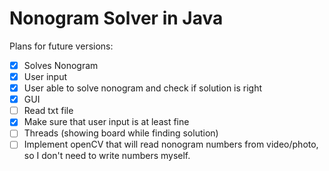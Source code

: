 # Nonogram Solver in Java

Plans for future versions:
* [x] Solves Nonogram 
* [X] User input
* [X] User able to solve nonogram and check if solution is right
* [X] GUI
* [ ] Read txt file
* [X] Make sure that user input is at least fine
* [ ] Threads (showing board while finding solution)
* [ ] Implement openCV that will read nonogram numbers from video/photo, so I don't need to write numbers myself.
